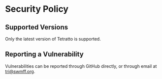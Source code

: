 # Security Policy

## Supported Versions

Only the latest version of Tetratto is supported.

## Reporting a Vulnerability

Vulnerabilities can be reported through GitHub directly, or through email at tri@swmff.org.
